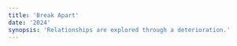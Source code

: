 ```yaml
---
title: 'Break Apart'
date: '2024'
synopsis: 'Relationships are explored through a deterioration.'
---
```

